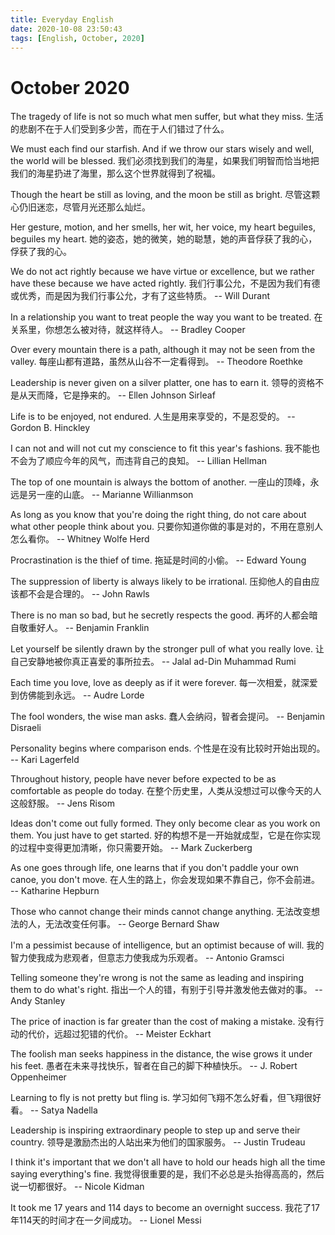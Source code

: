 ```yaml
---
title: Everyday English
date: 2020-10-08 23:50:43
tags: [English, October, 2020]
---
```



# October 2020

The tragedy of life is not so much what men suffer, but what they miss.
生活的悲剧不在于人们受到多少苦，而在于人们错过了什么。

We must each find our starfish. And if we throw our stars wisely and well, the world will be blessed.
我们必须找到我们的海星，如果我们明智而恰当地把我们的海星扔进了海里，那么这个世界就得到了祝福。

Though the heart be still as loving, and the moon be still as bright.
尽管这颗心仍旧迷恋，尽管月光还那么灿烂。

Her gesture, motion, and her smells, her wit, her voice, my heart beguiles, beguiles my heart.
她的姿态，她的微笑，她的聪慧，她的声音俘获了我的心，俘获了我的心。

We do not act rightly because we have virtue or excellence, but we rather have these because we have acted rightly.
我们行事公允，不是因为我们有德或优秀，而是因为我们行事公允，才有了这些特质。
-- Will Durant

In a relationship you want to treat people the way you want to be treated.
在关系里，你想怎么被对待，就这样待人。
-- Bradley Cooper

Over every mountain there is a path, although it may not be seen from the valley.
每座山都有道路，虽然从山谷不一定看得到。
-- Theodore Roethke

Leadership is never given on a silver platter, one has to earn it.
领导的资格不是从天而降，它是挣来的。
-- Ellen Johnson Sirleaf

Life is to be enjoyed, not endured.
人生是用来享受的，不是忍受的。
-- Gordon B. Hinckley

I can not and will not cut my conscience to fit this year's fashions.
我不能也不会为了顺应今年的风气，而违背自己的良知。
-- Lillian Hellman

The top of one mountain is always the bottom of another.
一座山的顶峰，永远是另一座的山底。
-- Marianne Willianmson

As long as you know that you're doing the right thing, do not care about what other people think about you.
只要你知道你做的事是对的，不用在意别人怎么看你。
-- Whitney Wolfe Herd

Procrastination is the thief of time.
拖延是时间的小偷。
-- Edward Young

The suppression of liberty is always likely to be irrational.
压抑他人的自由应该都不会是合理的。
-- John Rawls

There is no man so bad, but he secretly respects the good.
再坏的人都会暗自敬重好人。
-- Benjamin Franklin

Let yourself be silently drawn by the stronger pull of what you really love.
让自己安静地被你真正喜爱的事所拉去。
-- Jalal ad-Din Muhammad Rumi

Each time you love, love as deeply as if it were forever.
每一次相爱，就深爱到仿佛能到永远。
-- Audre Lorde

The fool wonders, the wise man asks.
蠢人会纳闷，智者会提问。
-- Benjamin Disraeli

Personality begins where comparison ends.
个性是在没有比较时开始出现的。
-- Kari Lagerfeld

Throughout history, people have never before expected to be as comfortable as people do today.
在整个历史里，人类从没想过可以像今天的人这般舒服。
-- Jens Risom

Ideas don't come out fully formed. They only become clear as you work on them. You just have to get started.
好的构想不是一开始就成型，它是在你实现的过程中变得更加清晰，你只需要开始。
-- Mark Zuckerberg

As one goes through life, one learns that if you don't paddle your own canoe, you don't move.
在人生的路上，你会发现如果不靠自己，你不会前进。
-- Katharine Hepburn

Those who cannot change their minds cannot change anything.
无法改变想法的人，无法改变任何事。
-- George Bernard Shaw

I'm a pessimist because of intelligence, but an optimist because of will.
我的智力使我成为悲观者，但意志力使我成为乐观者。
-- Antonio Gramsci

Telling someone they're wrong is not the same as leading and inspiring them to do what's right.
指出一个人的错，有别于引导并激发他去做对的事。
-- Andy Stanley

The price of inaction is far greater than the cost of making a mistake.
没有行动的代价，远超过犯错的代价。
-- Meister Eckhart

The foolish man seeks happiness in the distance, the wise grows it under his feet.
愚者在未来寻找快乐，智者在自己的脚下种植快乐。
-- J. Robert Oppenheimer

Learning to fly is not pretty but fling is.
学习如何飞翔不怎么好看，但飞翔很好看。
-- Satya Nadella

Leadership is inspiring extraordinary people to step up and serve their country.
领导是激励杰出的人站出来为他们的国家服务。
-- Justin Trudeau

I think it's important that we don't all have to hold our heads high all the time saying everything's fine.
我觉得很重要的是，我们不必总是头抬得高高的，然后说一切都很好。
-- Nicole Kidman

It took me 17 years and 114 days to become an overnight success.
我花了17年114天的时间才在一夕间成功。
-- Lionel Messi